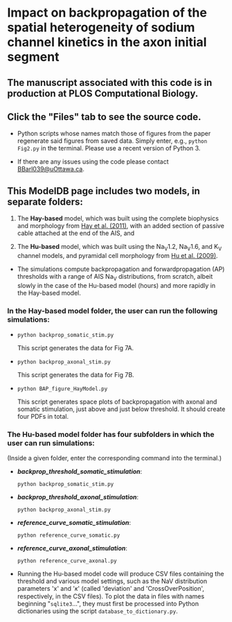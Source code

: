 # Impact on backpropagation of the spatial heterogeneity of sodium channel kinetics in the axon initial segment

## The manuscript associated with this code is in production at PLOS Computational Biology. 


## Click the "Files" tab to see the source code.
* Python scripts whose names match those of figures from the paper regenerate said figures from saved data. 
Simply enter, e.g., `python Fig2.py` in the terminal. Please use a recent version of Python 3.


* If there are any issues using the code please contact BBarl039@uOttawa.ca. 


## This ModelDB page includes two models, in separate folders:

1. The __Hay-based__ model, which was built using the complete biophysics and morphology from [Hay et al. (2011)](https://modeldb.science/139653), with an added section of passive cable attached at the end of the AIS, and 

2. The __Hu-based__ model, which was built using the Na<sub>V</sub>1.2, Na<sub>V</sub>1.6, and K<sub>V</sub> channel models, and pyramidal cell morphology from [Hu et al. (2009)](https://modeldb.science/123897). 

* The simulations compute backpropagation and forwardpropagation (AP) thresholds with a range of AIS Na<sub>V</sub> distributions, from scratch, albeit slowly in the case of the Hu-based model (hours) and more rapidly in the Hay-based model.


### In the Hay-based model folder, the user can run the following simulations:

* `python backprop_somatic_stim.py`

    This script generates the data for Fig 7A.


* `python backprop_axonal_stim.py`

    This script generates the data for Fig 7B.


* `python BAP_figure_HayModel.py`

    This script generates space plots of backpropagation with axonal and somatic stimulation, just above and just below threshold. It should create four PDFs in total.
 


### The Hu-based model folder has four subfolders in which the user can run simulations:
(Inside a given folder, enter the corresponding command into the terminal.)

* *__backprop_threshold_somatic_stimulation__*:

    `python backprop_somatic_stim.py`

* *__backprop_threshold_axonal_stimulation__*:

    `python backprop_axonal_stim.py`

* *__reference_curve_somatic_stimulation__*:

    `python reference_curve_somatic.py`

* *__reference_curve_axonal_stimulation__*:

    `python reference_curve_axonal.py`


* Running the Hu-based model code will produce CSV files containing the threshold and various model settings, such as the NaV distribution parameters 'x' and '𝜅' (called 'deviation' and 'CrossOverPosition', respectively, in the CSV files). 
To plot the data in files with names beginning "`sqlite3`...", they must first be processed into Python dictionaries using the script `database_to_dictionary.py`.  



